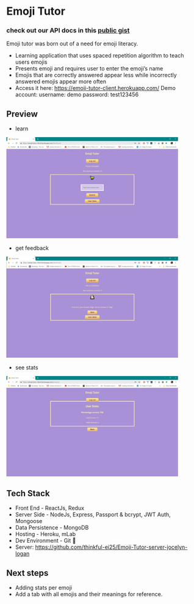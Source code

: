 # Emoji Tutor
### check out our API docs in this <a href="https://gist.github.com/jsantiag/ff8b1dcd69a184249bac4256e8ae86bd.js">public gist</a>

Emoji tutor was born out of a need for emoji literacy. 
- Learning application that uses spaced repetition algorithm to teach users emojis
- Presents emoji and requires user to enter the emoji’s name
- Emojis that are correctly answered appear less while incorrectly answered emojis appear more often
- Access it here: https://emoji-tutor-client.herokuapp.com/
Demo account:
username: demo 
password: test123456

## Preview
- learn

<img src="src/images/learnEmoji.JPG" width="450">

- get feedback

<img src="src/images/feedbackEmoji.JPG" width="450">


- see stats

<img src="src/images/statsEmoji.JPG" width="450">



## Tech Stack
- Front End - ReactJs, Redux
- Server Side - NodeJs, Express, Passport & bcrypt, JWT Auth, Mongoose 
- Data Persistence - MongoDB
- Hosting - Heroku, mLab
- Dev Environment -  Git 💖
- Server: https://github.com/thinkful-ei25/Emoji-Tutor-server-jocelyn-logan
## Next steps
- Adding stats per emoji
- Add a tab with all emojis and their meanings for reference. 

